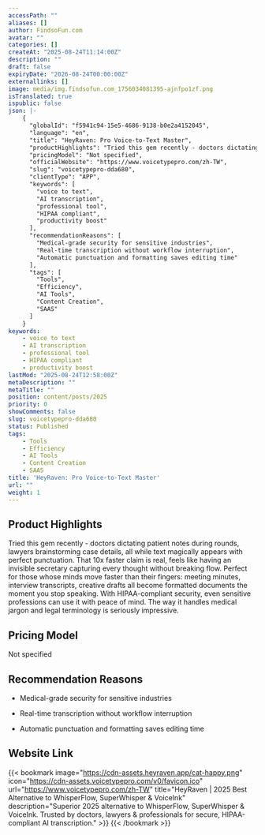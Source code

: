 ```yaml
---
accessPath: ""
aliases: []
author: FindsoFun.com
avatar: ""
categories: []
createAt: "2025-08-24T11:14:00Z"
description: ""
draft: false
expiryDate: "2026-08-24T00:00:00Z"
externallinks: []
image: media/img.findsofun.com_1756034081395-ajnfpo1zf.png
isTranslated: true
ispublic: false
json: |-
    {
      "globalId": "f5941c94-15e5-4686-9138-b0e2a4152045",
      "language": "en",
      "title": "HeyRaven: Pro Voice-to-Text Master",
      "productHighlights": "Tried this gem recently - doctors dictating patient notes during rounds, lawyers brainstorming case details, all while text magically appears with perfect punctuation. That 10x faster claim is real, feels like having an invisible secretary capturing every thought without breaking flow. Perfect for those whose minds move faster than their fingers: meeting minutes, interview transcripts, creative drafts all become formatted documents the moment you stop speaking. With HIPAA-compliant security, even sensitive professions can use it with peace of mind. The way it handles medical jargon and legal terminology is seriously impressive.",
      "pricingModel": "Not specified",
      "officialWebsite": "https://www.voicetypepro.com/zh-TW",
      "slug": "voicetypepro-dda680",
      "clientType": "APP",
      "keywords": [
        "voice to text",
        "AI transcription",
        "professional tool",
        "HIPAA compliant",
        "productivity boost"
      ],
      "recommendationReasons": [
        "Medical-grade security for sensitive industries",
        "Real-time transcription without workflow interruption",
        "Automatic punctuation and formatting saves editing time"
      ],
      "tags": [
        "Tools",
        "Efficiency",
        "AI Tools",
        "Content Creation",
        "SAAS"
      ]
    }
keywords:
    - voice to text
    - AI transcription
    - professional tool
    - HIPAA compliant
    - productivity boost
lastMod: "2025-08-24T12:58:00Z"
metaDescription: ""
metaTitle: ""
position: content/posts/2025
priority: 0
showComments: false
slug: voicetypepro-dda680
status: Published
tags:
    - Tools
    - Efficiency
    - AI Tools
    - Content Creation
    - SAAS
title: 'HeyRaven: Pro Voice-to-Text Master'
url: ""
weight: 1
---
```

## Product Highlights
Tried this gem recently - doctors dictating patient notes during rounds, lawyers brainstorming case details, all while text magically appears with perfect punctuation. That 10x faster claim is real, feels like having an invisible secretary capturing every thought without breaking flow. Perfect for those whose minds move faster than their fingers: meeting minutes, interview transcripts, creative drafts all become formatted documents the moment you stop speaking. With HIPAA-compliant security, even sensitive professions can use it with peace of mind. The way it handles medical jargon and legal terminology is seriously impressive.

## Pricing Model
<!--more-->Not specified

## Recommendation Reasons
- Medical-grade security for sensitive industries

- Real-time transcription without workflow interruption

- Automatic punctuation and formatting saves editing time

## Website Link
{{< bookmark image="https://cdn-assets.heyraven.app/cat-happy.png" icon="https://cdn-assets.voicetypepro.com/v0/favicon.ico" url="https://www.voicetypepro.com/zh-TW" title="HeyRaven | 2025 Best Alternative to WhisperFlow, SuperWhisper & VoiceInk" description="Superior 2025 alternative to WhisperFlow, SuperWhisper & VoiceInk. Trusted by doctors, lawyers & professionals for secure, HIPAA-compliant AI transcription." >}}
{{< /bookmark >}}

